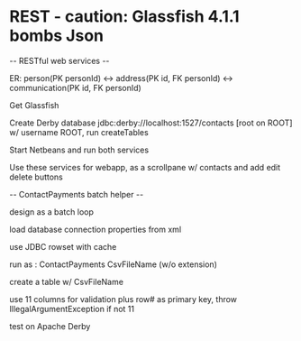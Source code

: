 # REST - caution: Glassfish 4.1.1 bombs Json

-- RESTful web services --

ER: person(PK personId) <-> address(PK id, FK personId)
                        <-> communication(PK id, FK personId)

Get Glassfish

Create Derby database jdbc:derby://localhost:1527/contacts [root on ROOT] w/ username ROOT,
run createTables

Start Netbeans and run both services

Use these services for webapp,
as a scrollpane w/ contacts and add edit delete buttons


-- ContactPayments batch helper --

design as a batch loop

load database connection properties from xml

use JDBC rowset with cache

run as :  ContactPayments CsvFileName (w/o extension)

create a table w/ CsvFileName

use 11 columns for validation plus row# as primary key,
throw IllegalArgumentException if not 11

test on Apache Derby

